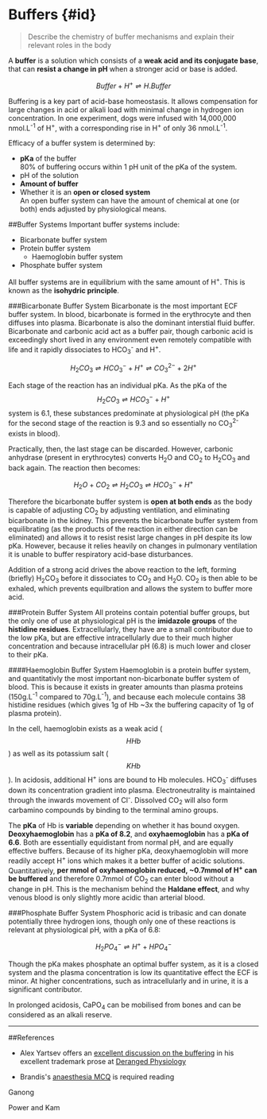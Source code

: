 # Buffers {#id}
> Describe the chemistry of buffer mechanisms and explain their relevant roles in the body

A **buffer** is a solution which consists of a **weak acid and its conjugate base**, that can **resist a change in pH** when a stronger acid or base is added.

$$ Buffer + H^+ ⇌ H.Buffer $$

Buffering is a key part of acid-base homeostasis. It allows compensation for large changes in acid or alkali load with minimal change in hydrogen ion concentration. In one experiment, dogs were infused with 14,000,000 nmol.L<sup>-1</sup> of H<sup>+</sup>, with a corresponding rise in H<sup>+</sup> of only 36 nmol.L<sup>-1</sup>.

Efficacy of a buffer system is determined by:
* **pKa** of the buffer  
  80% of buffering occurs within 1 pH unit of the pKa of the system.
* pH of the solution
* **Amount of buffer**
* Whether it is an **open or closed system**  
  An open buffer system can have the amount of chemical at one (or both) ends adjusted by physiological means.

##Buffer Systems
Important buffer systems include:
* Bicarbonate buffer system
* Protein buffer system
    * Haemoglobin buffer system
* Phosphate buffer system

All buffer systems are in equilibrium with the same amount of H<sup>+</sup>. This is known as the **isohydric principle**.


###Bicarbonate Buffer System
Bicarbonate is the most important ECF buffer system. In blood, bicarbonate is formed in the erythrocyte and then diffuses into plasma. Bicarbonate is also the dominant interstial fluid buffer. Bicarbonate and carbonic acid act as a buffer pair, though carbonic acid is exceedingly short lived in any environment even remotely compatible with life and it rapidly dissociates to HCO<sub>3</sub><sup>-</sup> and H<sup>+</sup>.

$$H_2CO_3 ⇌H CO_3^- + H^+  ⇌  CO_3^{2-} + 2H^+$$

Each stage of the reaction has an individual pKa. As the pKa of the $$H_2CO_3 ⇌H CO_3^- + H^+ $$ system is 6.1, these substances predominate at physiological pH (the pKa for the second stage of the reaction is 9.3 and so essentially no CO<sub>3</sub><sup>2-</sup> exists in blood).

Practically, then, the last stage can be discarded. However, carbonic anhydrase (present in erythrocytes) converts H<sub>2</sub>O and CO<sub>2</sub> to H<sub>2</sub>CO<sub>3</sub> and back again. The reaction then becomes:

$$ H_2O + CO_2 ⇌ H_2CO_3 ⇌H CO_3^- + H^+ $$

Therefore the bicarbonate buffer system is **open at both ends** as the body is capable of adjusting CO<sub>2</sub> by adjusting ventilation, and eliminating bicarbonate in the kidney. This prevents the bicarbonate buffer system from equilibrating (as the products of the reaction in either direction can be eliminated) and allows it to resist resist large changes in pH despite its low pKa. However, because it relies heavily on changes in pulmonary ventilation it is unable to buffer respiratory acid-base disturbances.

Addition of a strong acid drives the above reaction to the left, forming (briefly) H<sub>2</sub>CO<sub>3</sub> before it dissociates to CO<sub>2</sub> and H<sub>2</sub>O. CO<sub>2</sub> is then able to be exhaled, which prevents equilbration and allows the system to buffer more acid.

###Protein Buffer System
All proteins contain potential buffer groups, but the only one of use at physiological pH is the **imidazole groups** of the **histidine residues**. Extracellularly, they have are a small contributor due to the low pKa, but are effective intracellularly due to their much higher concentration and because intracellular pH (6.8) is much lower and closer to their pKa.


####Haemoglobin Buffer System
Haemoglobin is a protein buffer system, and quantitativly the most important non-bicarbonate buffer system of blood. This is because it exists in greater amounts than plasma proteins (150g.L<sup>-1</sup> compared to 70g.L<sup>-1</sup>), and because each molecule contains 38 histidine residues (which gives 1g of Hb ~3x the buffering capacity of 1g of plasma protein).

In the cell, haemoglobin exists as a weak acid ($$HHb$$) as well as its potassium salt ($$KHb$$). In acidosis, additional H<sup>+</sup> ions are bound to Hb molecules. HCO<sub>3</sub><sup>-</sup> diffuses down its concentration gradient into plasma. Electroneutrality is maintained through the inwards movement of Cl<sup>-</sup>. Dissolved CO<sub>2</sub> will also form carbamino compounds by binding to the terminal amino groups.

The **pKa** of Hb is **variable** depending on whether it has bound oxygen. **Deoxyhaemoglobin** has a **pKa of 8.2**, and **oxyhaemoglobin** has a **pKa of 6.6**. Both are essentially equidistant from normal pH, and are equally effective buffers. Because of its higher pKa, deoxyhaemoglobin will more readily accept H<sup>+</sup> ions which makes it a better buffer of acidic solutions. Quantitatively, **per mmol of oxyhaemoglobin reduced, ~0.7mmol of H<sup>+</sup> can be buffered** and therefore 0.7mmol of CO<sub>2</sub> can enter blood without a change in pH. This is the mechanism behind the **Haldane effect**, and why venous blood is only slightly more acidic than arterial blood.

###Phosphate Buffer System
Phosphoric acid is tribasic and can donate potentially three hydrogen ions, though only one of these reactions is relevant at physiological pH, with a pKa of 6.8:

$$ H_2PO_4^- ⇌ H^+ + HPO_4^-$$

Though the pKa makes phosphate an optimal buffer system, as it is a closed system and the plasma concentration is low its quantitative effect the ECF is minor. At higher concentrations, such as intracellularly and in urine, it is a significant contributor.

In prolonged acidosis, CaPO<sub>4</sub> can be mobilised from bones and can be considered as an alkali reserve.

---
##References
* Alex Yartsev offers an [excellent discussion on the buffering](http://www.derangedphysiology.com/main/core-topics-intensive-care/acid-base-disturbances/Chapter%202.0.3/buffering-acute-respiratory-acid-base-disturbances
) in his excellent trademark prose at [Deranged Physiology](http://www.derangedphysiology.com)

* Brandis's [anaesthesia MCQ](http://www.anaesthesiamcq.com/AcidBaseBook/ab2_2.php) is required reading

Ganong

Power and Kam